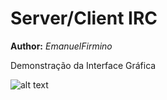 Server/Client IRC
==============

**Author:** *EmanuelFirmino*

Demonstração da Interface Gráfica

![alt text](https://github.com/EmanuelFirmino/Internet-Relay-Chat-GUI-Python/blob/main/irc.gif?raw=true)
